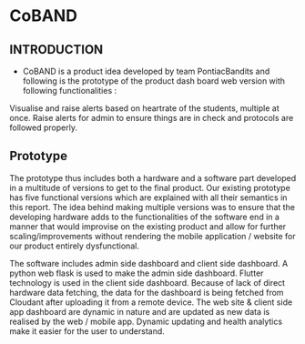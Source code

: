 # CoBAND
## INTRODUCTION
* CoBAND is a product idea developed by team PontiacBandits and following is the prototype of the product dash board web version with following functionalities :

Visualise and raise alerts based on heartrate of the students, multiple at once.
Raise alerts for admin to ensure things are in check and protocols are followed properly.

## Prototype
The prototype thus includes both a hardware and a software part developed in a multitude of versions to get to the final product. Our existing prototype has five functional versions which are explained with all their semantics in this report. The idea behind making multiple versions was to ensure that the developing hardware adds to the functionalities of the software end in a manner that would improvise on the existing product and allow for further scaling/improvements without rendering the mobile application / website for our product entirely dysfunctional.

The software includes admin side dashboard and client side dashboard. A python web flask is used to make the admin side dashboard. Flutter technology is used in the client side dashboard. Because of lack of direct hardware data fetching, the data for the dashboard is being fetched from Cloudant after uploading it from a remote device. The web site & client side app dashboard are dynamic in nature and are updated as new data is realised by the web / mobile app. Dynamic updating and health analytics make it easier for the user to understand.
